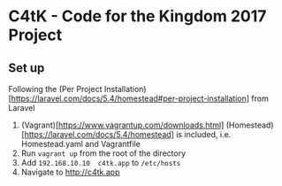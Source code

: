 # C4tK - Code for the Kingdom 2017 Project

## Set up
Following the (Per Project Installation)[https://laravel.com/docs/5.4/homestead#per-project-installation] from Laravel
1. (Vagrant)[https://www.vagrantup.com/downloads.html] (Homestead)[https://laravel.com/docs/5.4/homestead] is included, i.e. Homestead.yaml and Vagrantfile
1. Run `vagrant up` from the root of the directory
1. Add `192.168.10.10  c4tk.app` to `/etc/hosts` 
1. Navigate to http://c4tk.app
